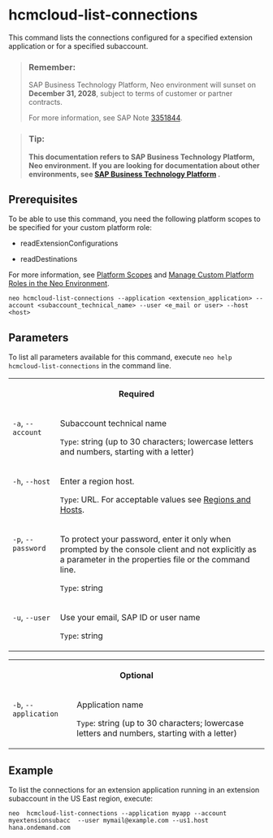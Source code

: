 <!-- loio38f9af2d384e47cd95e5b2f81a641654 -->

# hcmcloud-list-connections

This command lists the connections configured for a specified extension application or for a specified subaccount.



> ### Remember:  
> SAP Business Technology Platform, Neo environment will sunset on **December 31, 2028**, subject to terms of customer or partner contracts.
> 
> For more information, see SAP Note [3351844](https://me.sap.com/notes/3351844).

> ### Tip:  
> **This documentation refers to SAP Business Technology Platform, Neo environment. If you are looking for documentation about other environments, see [SAP Business Technology Platform](https://help.sap.com/docs/btp/sap-business-technology-platform/sap-business-technology-platform?version=Cloud) .**



<a name="loio38f9af2d384e47cd95e5b2f81a641654__section_hsh_3pj_ndb"/>

## Prerequisites

To be able to use this command, you need the following platform scopes to be specified for your custom platform role:

-   readExtensionConfigurations

-   readDestinations


For more information, see [Platform Scopes](https://help.sap.com/viewer/65de2977205c403bbc107264b8eccf4b/Cloud/en-US/f2260746ed8e446fafdeaaa8ab43e307.html) and [Manage Custom Platform Roles in the Neo Environment](https://help.sap.com/viewer/65de2977205c403bbc107264b8eccf4b/Cloud/en-US/ede5f721e78e4d678c87c8a200c564ca.html).



```
neo hcmcloud-list-connections --application <extension_application> --account <subaccount_technical_name> --user <e_mail or user> --host <host>
```



## Parameters



To list all parameters available for this command, execute `neo help hcmcloud-list-connections` in the command line.


<table>
<tr>
<th valign="top" colspan="2">

Required

</th>
</tr>
<tr>
<td valign="top">

`-a`, `--account`

</td>
<td valign="top">

Subaccount technical name

`Type`: string \(up to 30 characters; lowercase letters and numbers, starting with a letter\)

</td>
</tr>
<tr>
<td valign="top">

`-h`, `--host`

</td>
<td valign="top">

Enter a region host.

`Type`: URL. For acceptable values see [Regions and Hosts](https://help.sap.com/viewer/65de2977205c403bbc107264b8eccf4b/Cloud/en-US/350356d1dc314d3199dca15bd2ab9b0e.html).

</td>
</tr>
<tr>
<td valign="top">

`-p`, `--password`

</td>
<td valign="top">

To protect your password, enter it only when prompted by the console client and not explicitly as a parameter in the properties file or the command line.

`Type`: string

</td>
</tr>
<tr>
<td valign="top">

`-u`, `--user`

</td>
<td valign="top">

Use your email, SAP ID or user name

`Type`: string

</td>
</tr>
</table>


<table>
<tr>
<th valign="top" colspan="2">

Optional

</th>
</tr>
<tr>
<td valign="top">

`-b`, `--application`

</td>
<td valign="top">

Application name

`Type`: string \(up to 30 characters; lowercase letters and numbers, starting with a letter\)

</td>
</tr>
</table>



## Example

To list the connections for an extension application running in an extension subaccount in the US East region, execute:

```
neo  hcmcloud-list-connections --application myapp --account myextensionsubacc  --user mymail@example.com --us1.host hana.ondemand.com
```

